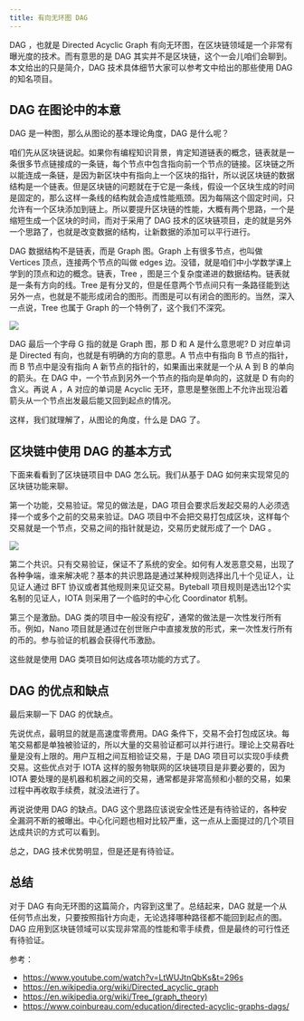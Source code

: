 ```yaml
---
title: 有向无环图 DAG 
---
```


DAG ，也就是 Directed Acyclic Graph 有向无环图，在区块链领域是一个非常有曝光度的技术。而有意思的是 DAG 其实并不是区块链，这个一会儿咱们会聊到。本文给出的只是简介，DAG 技术具体细节大家可以参考文中给出的那些使用 DAG 的知名项目。

## DAG 在图论中的本意

DAG 是一种图，那么从图论的基本理论角度，DAG 是什么呢？

咱们先从区块链说起。如果你有编程知识背景，肯定知道链表的概念，链表就是一条很多节点链接成的一条链，每个节点中包含指向前一个节点的链接。区块链之所以能连成一条链，是因为新区块中有指向上一个区块的指针，所以说区块链的数据结构是一个链表。但是区块链的问题就在于它是一条线，假设一个区块生成的时间是固定的，那么这样一条线的结构就会造成性能瓶颈。因为每隔这个固定时间，只允许有一个区块添加到链上。所以要提升区块链的性能，大概有两个思路，一个是缩短生成一个区块的时间，而对于采用了 DAG 技术的区块链项目，走的就是另外一个思路了，也就是改变数据的结构，让新数据的添加可以平行进行。

DAG 数据结构不是链表，而是 Graph 图。Graph 上有很多节点，也叫做 Vertices 顶点，连接两个节点的叫做 edges 边。没错，就是咱们中小学数学课上学到的顶点和边的概念。链表，Tree ，图是三个复杂度递进的数据结构。链表就是一条有方向的线。Tree 是有分叉的，但是任意两个节点间只有一条路径能到达另外一点，也就是不能形成闭合的图形。而图是可以有闭合的图形的。当然，深入一点说，Tree 也属于 Graph 的一个特例了，这个我们不深究。

![](https://happypeter.github.io/images/2018121401.jpg)

DAG 最后一个字母 G 指的就是 Graph 图，那 D 和 A 是什么意思呢? D 对应单词是 Directed 有向，也就是有明确的方向的意思。A 节点中有指向 B 节点的指针，而 B 节点中是没有指向 A 新节点的指针的，如果画出来就是一个从 A 到 B 的单向的箭头。在 DAG 中，一个节点到另外一个节点的指向是单向的，这就是 D 有向的含义。再说 A ，A 对应的单词是 Acyclic 无环，意思是整张图上不允许出现沿着箭头从一个节点出发最后能又回到起点的情况。

这样，我们就理解了，从图论的角度，什么是 DAG 了。

## 区块链中使用 DAG 的基本方式

下面来看看到了区块链项目中 DAG 怎么玩。我们从基于 DAG 如何来实现常见的区块链功能来聊。

第一个功能，交易验证。常见的做法是，DAG 项目会要求后发起交易的人必须选择一个或多个之前的交易来验证。DAG 项目中不会把交易打包成区块，这样每个交易就是一个节点，交易之间的指针就是边，交易历史就形成了一个 DAG 。

![](https://happypeter.github.io/images/2018121402.jpg)

第二个共识。只有交易验证，保证不了系统的安全。如何有人发恶意交易，出现了各种争端，谁来解决呢？基本的共识思路是通过某种规则选择出几十个见证人，让见证人通过 BFT 协议或者其他规则来见证交易。Byteball 项目规则是选出12个实名制的见证人，IOTA 则采用了一个临时的中心化 Coordinator 机制。

第三个是激励。DAG 类的项目中一般没有挖矿，通常的做法是一次性发行所有币。例如，Nano 项目就是通过在创世账户中直接发放的形式，来一次性发行所有的币的。参与验证的机器会获得代币激励。

这些就是使用 DAG 类项目如何达成各项功能的方式了。

## DAG 的优点和缺点

最后来聊一下 DAG 的优缺点。

先说优点，最明显的就是高速度零费用。DAG 条件下，交易不会打包成区块。每笔交易都是单独被验证的，所以大量的交易验证都可以并行进行。理论上交易吞吐量是没有上限的。用户互相之间互相验证交易，于是 DAG 项目可以实现0手续费交易。这些优点对于 IOTA 这样的服务物联网的区块链项目是非要必要的，因为 IOTA 要处理的是机器和机器之间的交易，通常都是非常高频和小额的交易，如果过程中再收取手续费，就没法进行了。

再说说使用 DAG 的缺点。DAG 这个思路应该说安全性还是有待验证的，各种安全漏洞不断的被曝出。中心化问题也相对比较严重，这一点从上面提过的几个项目达成共识的方式可以看到。

总之，DAG 技术优势明显，但是还是有待验证。

## 总结

对于 DAG 有向无环图的这篇简介，内容到这里了。总结起来，DAG 就是一个从任何节点出发，只要按照指针方向走，无论选择哪种路径都不能回到起点的图。DAG 应用到区块链领域可以实现非常高的性能和零手续费，但是最终的可行性还有待验证。

参考：

- https://www.youtube.com/watch?v=LtWUJtnQbKs&t=296s
- https://en.wikipedia.org/wiki/Directed_acyclic_graph
- https://en.wikipedia.org/wiki/Tree_(graph_theory)
- https://www.coinbureau.com/education/directed-acyclic-graphs-dags/

